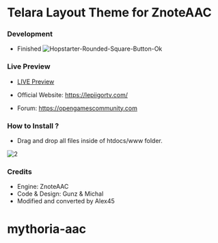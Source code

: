 # Telara Layout Theme for ZnoteAAC

### Development
- Finished ![Hopstarter-Rounded-Square-Button-Ok](https://user-images.githubusercontent.com/89811188/133524779-24574036-77dd-4a81-b579-8c9c0a6db52e.png)

### Live Preview

- [LIVE Preview](https://lepiigortv.com/github_websites/telara)

- Official Website: https://lepiigortv.com/
- Forum: https://opengamescommunity.com

### How to Install ?

- Drag and drop all files inside of htdocs/www folder.

![2](https://user-images.githubusercontent.com/89811188/133596538-83fe6c04-20c6-46a0-a303-b0500b763fe8.png)


### Credits

- Engine: ZnoteAAC
- Code & Design: Gunz & Michal
- Modified and converted by Alex45
# mythoria-aac
